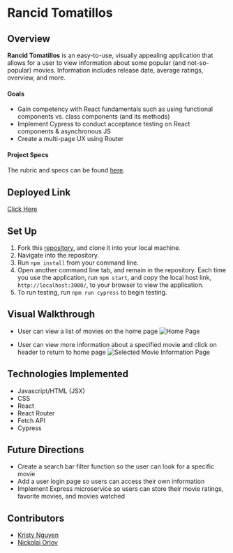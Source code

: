 # Rancid Tomatillos

## Overview
**Rancid Tomatillos** is an easy-to-use, visually appealing application that allows for a user to view information about some popular (and not-so-popular) movies. Information includes release date, average ratings, overview, and more.

#### Goals
- Gain competency with React fundamentals such as using functional components vs. class components (and its methods)
- Implement Cypress to conduct acceptance testing on React components & asynchronous JS
- Create a multi-page UX using Router

#### Project Specs
The rubric and specs can be found [here](https://frontend.turing.edu/projects/module-3/rancid-tomatillos-v3.html).

## Deployed Link
[Click Here](https://very-rancid-tomatillos.vercel.app/)

## Set Up
1. Fork this [repository](https://github.com/kpn678/rancid-tomatillos), and clone it into your local machine.
2. Navigate into the repository.
3. Run `npm install` from your command line.
4. Open another command line tab, and remain in the repository. Each time you use the application, run `npm start`, and copy the local host link, `http://localhost:3000/`, to your browser to view the application.
5. To run testing, run `npm run cypress` to begin testing.

## Visual Walkthrough
- User can view a list of movies on the home page
![Home Page](src/images/homepage.gif)

- User can view more information about a specified movie and click on header to return to home page
![Selected Movie Information Page](src/images/infoPage.gif)

## Technologies Implemented
- Javascript/HTML (JSX)
- CSS
- React
- React Router
- Fetch API
- Cypress

## Future Directions
- Create a search bar filter function so the user can look for a specific movie
- Add a user login page so users can access their own information
- Implement Express microservice so users can store their movie ratings, favorite movies, and movies watched

## Contributors
- [Kristy Nguyen](https://github.com/kpn678)
- [Nickolai Orlov](https://github.com/orlov-n)
